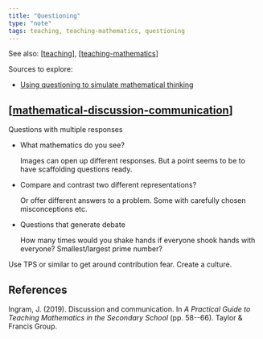 ```yaml
---
title: "Questioning"
type: "note"
tags: teaching, teaching-mathematics, questioning
---
```


See also: [[teaching]], [[teaching-mathematics]]

Sources to explore:

- [Using questioning to simulate mathematical thinking](https://nrich.maths.org/2473)

## [[mathematical-discussion-communication]]

Questions with multiple responses

- What mathematics do you see? 

    Images can open up different responses.  But a point seems to be to have scaffolding questions ready.

- Compare and contrast two different representations?

    Or offer different answers to a problem. Some with carefully chosen misconceptions etc.

- Questions that generate debate

    How many times would you shake hands if everyone shook hands with everyone? Smallest/largest prime number?

Use TPS or similar to get around contribution fear. Create a culture.

## References

Ingram, J. (2019). Discussion and communication. In *A Practical Guide to Teaching Mathematics in the Secondary School* (pp. 58--66). Taylor & Francis Group.


[//begin]: # "Autogenerated link references for markdown compatibility"
[teaching]: ../teaching "Teaching"
[teaching-mathematics]: teaching-mathematics "Teaching Mathematics"
[mathematical-discussion-communication]: mathematical-discussion-communication "Mathematical discussion and communication (in the classroom)"
[//end]: # "Autogenerated link references"